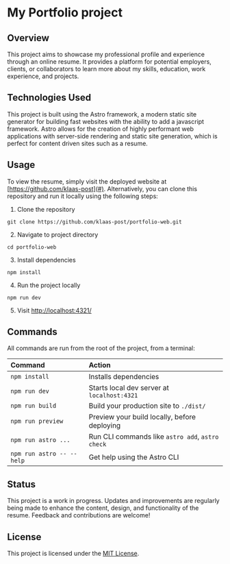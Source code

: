 # My Portfolio project

## Overview

This project aims to showcase my professional profile and experience through an online resume. It provides a platform for potential employers, clients, or collaborators to learn more about my skills, education, work experience, and projects.

## Technologies Used

This project is built using the Astro framework, a modern static site generator for building fast websites with the ability to add a javascript framework. Astro allows for the creation of highly performant web applications with server-side rendering and static site generation, which is perfect for content driven sites such as a resume.

## Usage

To view the resume, simply visit the deployed website at [https://github.com/klaas-post](#). Alternatively, you can clone this repository and run it locally using the following steps:

1. Clone the repository

```
git clone https://github.com/klaas-post/portfolio-web.git
```

2. Navigate to project directory

```
cd portfolio-web
```

3. Install dependencies

```
npm install
```

4. Run the project locally

```
npm run dev
```

5. Visit <http://localhost:4321/>

## Commands

All commands are run from the root of the project, from a terminal:

| Command                   | Action                                           |
| :------------------------ | :----------------------------------------------- |
| `npm install`             | Installs dependencies                            |
| `npm run dev`             | Starts local dev server at `localhost:4321`      |
| `npm run build`           | Build your production site to `./dist/`          |
| `npm run preview`         | Preview your build locally, before deploying     |
| `npm run astro ...`       | Run CLI commands like `astro add`, `astro check` |
| `npm run astro -- --help` | Get help using the Astro CLI                     |

## Status

This project is a work in progress. Updates and improvements are regularly being made to enhance the content, design, and functionality of the resume. Feedback and contributions are welcome!

## License

This project is licensed under the [MIT License](LICENSE).
